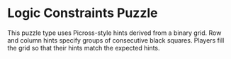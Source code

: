 # Logic Constraints Puzzle

This puzzle type uses Picross-style hints derived from a binary grid.
Row and column hints specify groups of consecutive black squares.
Players fill the grid so that their hints match the expected hints.
